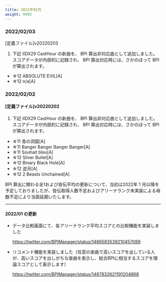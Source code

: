 ```yaml
---
title: 2022年02月
weight: 9995
---
```


### 2022/02/03

[定義ファイル]v20220203

1. 下記 IIDX29 CastHour の新曲を、 BPI 算出非対応曲として追加しました。  
   スコアデータが内部的に記録され、 BPI 算出対応時には、さかのぼって BPI が算出されます。

- ☆12 ABSOLUTE EVIL[A]
- ☆12 n/a[A]

### 2022/02/02

#### [定義ファイル]v20220202

1. 下記 IIDX29 CastHour の新曲を、 BPI 算出非対応曲として追加しました。  
   スコアデータが内部的に記録され、 BPI 算出対応時には、さかのぼって BPI が算出されます。

- ☆11 青の洞窟[A]
- ☆11 Banger Banger Banger Banger[A]
- ☆11 Souhait bleu[A]
- ☆12 Silver Bullet[A]
- ☆12 Binary Black Hole[A]
- ☆12 逆月[A]
- ☆12 2 Beasts Unchained[A]

BPI 算出に関わる全1および皆伝平均の更新について、当初は2022年 1 月以降を予定しておりましたが、皆伝取得人数不足およびアリーナランク未実装による母数不足により当面延期いたします。

---

#### 2022/01 の更新

- データ比較画面にて、各アリーナランク平均スコアとの比較機能を実装しました

  https://twitter.com/BPIManager/status/1486583539210457089

- リコメンド機能を実装しました（任意の楽曲で高いスコアを出している人が、高いスコアを出しがちな楽曲を表示し、総合BPIに相当するスコアを理論スコアとして表示します）

  https://twitter.com/BPIManager/status/1487832621191204868
